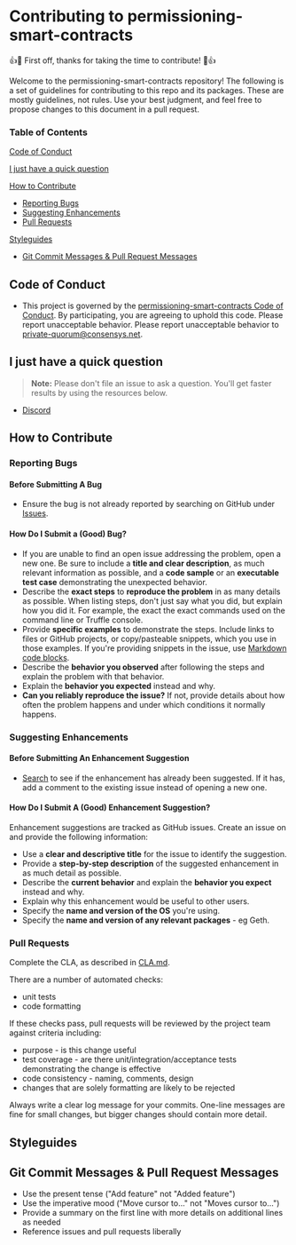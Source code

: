 # Contributing to permissioning-smart-contracts

:+1::tada: First off, thanks for taking the time to contribute! :tada::+1:

Welcome to the permissioning-smart-contracts repository!  The following is a set of guidelines for contributing to this 
repo and its packages. These are mostly guidelines, not rules. Use your best judgment, 
and feel free to propose changes to this document in a pull request.

### Table of Contents

[Code of Conduct](#code-of-conduct)

[I just have a quick question](#i-just-have-a-quick-question)

[How to Contribute](#how-to-contribute)

* [Reporting Bugs](#reporting-bugs)
* [Suggesting Enhancements](#suggesting-enhancements)
* [Pull Requests](#pull-requests)

[Styleguides](#styleguides)

* [Git Commit Messages & Pull Request Messages](#git-commit-messages--pull-request-messages)

## Code of Conduct
* This project is governed by the [permissioning-smart-contracts Code of Conduct](CODE_OF_CONDUCT.md). By participating, 
you are agreeing to uphold this code. Please report unacceptable behavior. Please report unacceptable behavior to [private-quorum@consensys.net].

## I just have a quick question

> **Note:** Please don't file an issue to ask a question.  You'll get faster results by using the resources below.

* [Discord]

## How to Contribute

### Reporting Bugs
#### Before Submitting A Bug 
* Ensure the bug is not already reported by searching on GitHub under 
[Issues](https://github.com/pegasyseng/permissioning-smart-contracts/issues).
#### How Do I Submit a (Good) Bug?
* If you are unable to find an open issue addressing the problem, open a new one. Be sure to include a 
**title and clear description**, as much relevant information as possible, and a **code sample** or 
an **executable test case** demonstrating the unexpected behavior.
* Describe the **exact steps** to **reproduce the problem** in as many details as possible. When 
listing steps, don't just say what you did, but explain how you did it. For example, the exact 
the exact commands used on the command line or Truffle console.
* Provide **specific examples** to demonstrate the steps. Include links to files or GitHub projects, or 
copy/pasteable snippets, which you use in those examples. If you're providing snippets in the issue, 
use [Markdown code blocks](https://help.github.com/articles/getting-started-with-writing-and-formatting-on-github/).
* Describe the **behavior you observed** after following the steps and explain the 
problem with that behavior.
* Explain the **behavior you expected** instead and why.
* **Can you reliably reproduce the issue?** If not, provide details about how often the problem 
happens and under which conditions it normally happens.

### Suggesting Enhancements
#### Before Submitting An Enhancement Suggestion
* [Search](https://github.com/pegasyseng/permissioning-smart-contracts/issues) to see if the enhancement has already been 
suggested. If it has, add a comment to the existing issue instead of opening a new one.

#### How Do I Submit A (Good) Enhancement Suggestion?
Enhancement suggestions are tracked as GitHub issues. Create an issue on and provide 
the following information:

* Use a **clear and descriptive title** for the issue to identify the suggestion.
* Provide a **step-by-step description** of the suggested enhancement in as much detail as possible.
* Describe the **current behavior** and explain the **behavior you expect** instead and why.
* Explain why this enhancement would be useful to other users.
* Specify the **name and version of the OS** you're using.
* Specify the **name and version of any relevant packages** - eg Geth.

### Pull Requests

Complete the CLA, as described in [CLA.md].

There are a number of automated checks:
* unit tests
* code formatting 

If these checks pass, pull requests will be reviewed by the project team against criteria including:
* purpose - is this change useful
* test coverage - are there unit/integration/acceptance tests demonstrating the change is effective
* code consistency - naming, comments, design
* changes that are solely formatting are likely to be rejected

Always write a clear log message for your commits. One-line messages are fine for small changes, but 
bigger changes should contain more detail.

## Styleguides

## Git Commit Messages & Pull Request Messages
* Use the present tense ("Add feature" not "Added feature")
* Use the imperative mood ("Move cursor to..." not "Moves cursor to...")
* Provide a summary on the first line with more details on additional lines as needed
* Reference issues and pull requests liberally

[private-quorum@consensys.net]: mailto:private-quorum@consensys.net
[Discord]: https://discord.gg/TCtK3YM
[CLA.md]: /CLA.md
